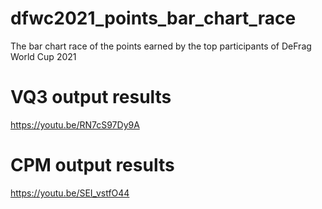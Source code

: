 # dfwc2021_points_bar_chart_race
The bar chart race of the points earned by the top participants of DeFrag World Cup 2021

# VQ3 output results
https://youtu.be/RN7cS97Dy9A

# CPM output results
https://youtu.be/SEI_vstfO44
